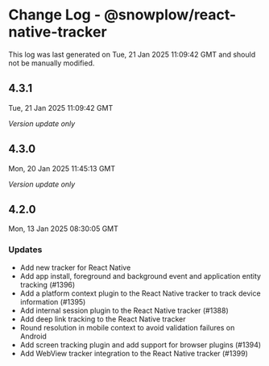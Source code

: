 # Change Log - @snowplow/react-native-tracker

This log was last generated on Tue, 21 Jan 2025 11:09:42 GMT and should not be manually modified.

## 4.3.1
Tue, 21 Jan 2025 11:09:42 GMT

_Version update only_

## 4.3.0
Mon, 20 Jan 2025 11:45:13 GMT

_Version update only_

## 4.2.0
Mon, 13 Jan 2025 08:30:05 GMT

### Updates

- Add new tracker for React Native
- Add app install, foreground and background event and application entity tracking (#1396)
- Add a platform context plugin to the React Native tracker to track device information (#1395)
- Add internal session plugin to the React Native tracker (#1388)
- Add deep link tracking to the React Native tracker
- Round resolution in mobile context to avoid validation failures on Android
- Add screen tracking plugin and add support for browser plugins (#1394)
- Add WebView tracker integration to the React Native tracker (#1399)

